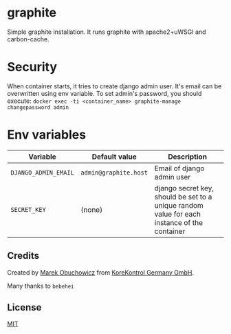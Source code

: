# graphite
Simple graphite installation. It runs graphite with apache2+uWSGI and carbon-cache.

# Security
When container starts, it tries to create django admin user. It's email can be overwritten using env variable. To set admin's password, you should execute:
`docker exec -ti <container_name> graphite-manage changepassword admin`

# Env variables
| Variable | Default value | Description |
| --- | --- | --- |
| `DJANGO_ADMIN_EMAIL` | `admin@graphite.host` | Email of django admin user |
| `SECRET_KEY` | (none) | django secret key, should be set to a unique random value for each instance of the container |

## Credits
Created by [Marek Obuchowicz](https://github.com/marek-obuchowicz) from [KoreKontrol Germany GmbH](https://www.korekontrol.eu/).

Many thanks to `bebehei`

## License
[MIT](LICENSE)
